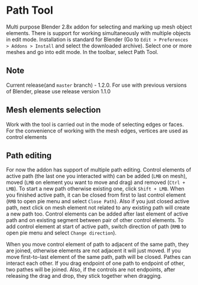 # Path Tool
Multi purpose Blender 2.8x addon for selecting and marking up mesh object elements.
There is support for working simultaneously with multiple objects in edit mode. Installation is standard for Blender (Go to `Edit > Preferences > Addons > Install` and select the downloaded archive). Select one or more meshes and go into edit mode. In the toolbar, select Path Tool.

## Note
Current release(and `master` branch) - 1.2.0. For use with previous versions of Blender, please use release version 1.1.0

## Mesh elements selection
Work with the tool is carried out in the mode of selecting edges or faces. For the convenience of working with the mesh edges, vertices are used as control elements
## Path editing
For now the addon has support of multiple path editing. Control elements of active path (the last one you interacted with) can be added (`LMB` on mesh), moved (`LMB` on element you want to move and drag) and removed (`Ctrl + LMB`). To start a new path otherwise existing one, click `Shift + LMB`. When you finished active path, it can be closed from first to last control element (`RMB` to open pie menu and select `Close Path`). Also if you just closed active path, next click on mesh element not related to any existing path will create a new path too. Control elements can be added after last element of active path and on existing segment between pair of other control elements. To add control element at start of active path, switch direction of path (`RMB` to open pie menu and select `Change direction`).

When you move control element of path to adjacent of the same path, they are joined, otherwise elements are not adjacent it will just moved. If you move first-to-last element of the same path, path will be closed.
Pathes can interact each other. If you drag endpoint of one path to endpoint of other, two pathes will be joined. Also, if the controls are not endpoints, after releasing the drag and drop, they stick together when dragging.
